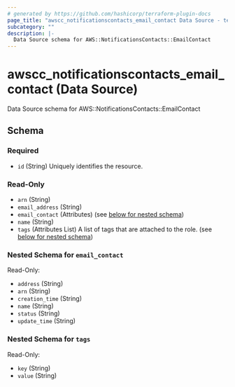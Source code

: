 ```yaml
---
# generated by https://github.com/hashicorp/terraform-plugin-docs
page_title: "awscc_notificationscontacts_email_contact Data Source - terraform-provider-awscc"
subcategory: ""
description: |-
  Data Source schema for AWS::NotificationsContacts::EmailContact
---
```


# awscc_notificationscontacts_email_contact (Data Source)

Data Source schema for AWS::NotificationsContacts::EmailContact



<!-- schema generated by tfplugindocs -->
## Schema

### Required

- `id` (String) Uniquely identifies the resource.

### Read-Only

- `arn` (String)
- `email_address` (String)
- `email_contact` (Attributes) (see [below for nested schema](#nestedatt--email_contact))
- `name` (String)
- `tags` (Attributes List) A list of tags that are attached to the role. (see [below for nested schema](#nestedatt--tags))

<a id="nestedatt--email_contact"></a>
### Nested Schema for `email_contact`

Read-Only:

- `address` (String)
- `arn` (String)
- `creation_time` (String)
- `name` (String)
- `status` (String)
- `update_time` (String)


<a id="nestedatt--tags"></a>
### Nested Schema for `tags`

Read-Only:

- `key` (String)
- `value` (String)
